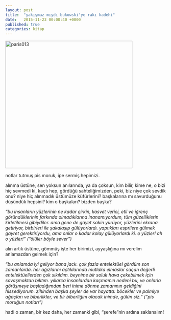 ```yaml
---
layout: post
title:  "yakışmaz mıydı bukowski'ye rakı kadehi"
date:   2015-11-23 00:00:40 +0000
published: true
categories: kitap
---
```


<p><a title="kitap_bukowski_001" href="https://lanartri.deviantart.com/art/Kitap-Bukowski-001-573976829" target="_blank" rel="noopener"><img class="" src="https://orig12.deviantart.net/ed59/f/2015/327/4/f/kitap_bukowski_001_by_lanartri-d9hqbct.jpg" alt="paris013" width="398" /><br /></a></p>

notlar tutmuş pis moruk, ipe sermiş hepimizi.

alınma üstüne, sen yoksun anılarında, ya da çoksun, kim bilir, kime ne, o bizi hiç sevmedi ki, kaçtı hep, gördüğü sahteliğimizden, peki, biz niye çok sevdik onu? niye hiç alınmadık üstümüze küfürlerini? başkalarına mı savurduğunu düşündük hepsini? kim o başkaları? bizden başka?

_“bu insanların yüzlerinin ne kadar çirkin, kasvet verici, etli ve iğrenç göründüklerinin farkında olmadıklarına inanamıyordum, tüm güzelliklerin kirletilmesi gibiydiler. ama gene de gayet sakin yürüyor, yüzlerini ekrana getiriyor, birbirleri ile şakalaşıp gülüyorlardı. yaptıkları esprilere gülmek gayret gerektiriyordu, ama onlar o kadar kolay gülüyorlardı ki. o yüzler! ah o yüzler!”
(“ölüler böyle sever”)_

alın artık üstüne, gömmüş işte her birimizi, ayyaşlığına mı verelim anlamazdan gelmek için?

_“bu anlamda iyi geliyor bana jack. çok fazla entelektüel gördüm son zamanlarda. her ağızlarını açtıklarında mutlaka elmaslar saçan değerli entelektüellerden çok sıkıldım. beynime bir soluk hava çekebilmek için savaşmaktan bıktım. yıllarca insanlardan kaçmamın nedeni bu, ve onlarla görüşmeye başladığımdan beri inime dönme zamanının geldiğini hissediyorum. zihinden başka şeyler de var hayatta: böcekler ve palmiye ağaçları ve biberlikler, ve bir biberliğim olacak inimde, gülün siz.”
(“pis moruğun notları”)_

hadi o zaman, bir kez daha, her zamanki gibi, “şerefe”nin ardına saklanalım!